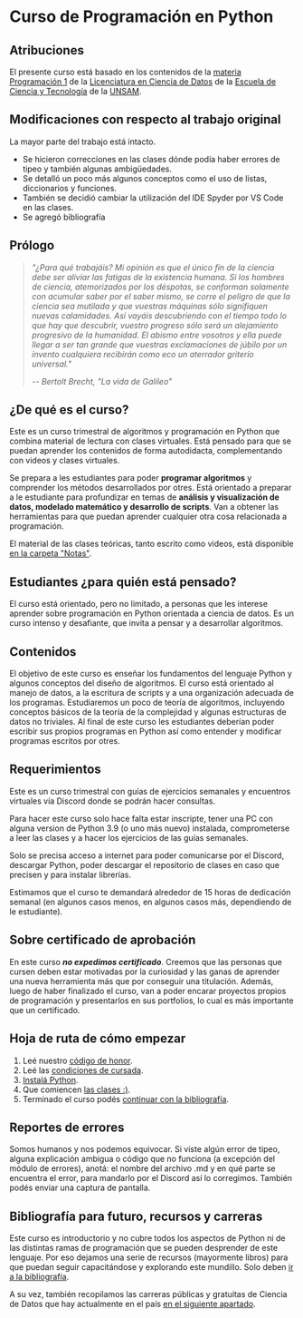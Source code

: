 # Curso de Programación en Python


## Atribuciones

El presente curso está basado en los contenidos de la [materia Programación 1](https://github.com/python-unsam/programacion1/tree/main) de la [Licenciatura en Ciencia de Datos](https://www.unsam.edu.ar/escuelas/ciencia/661/ciencia/ciencia-de-datos) de la [Escuela de Ciencia y Tecnología](http://www.unsam.edu.ar/escuelas/ciencia/) de la [UNSAM](https://www.unsam.edu.ar/).


## Modificaciones con respecto al trabajo original

La mayor parte del trabajo está intacto.
* Se hicieron correcciones en las clases dónde podía haber errores de tipeo y también algunas ambigüedades.
* Se detalló un poco más algunos conceptos como el uso de listas, diccionarios y funciones.
* También se decidió cambiar la utilización del IDE Spyder por VS Code en las clases.
* Se agregó bibliografía


## Prólogo

> *"¿Para qué trabajáis? Mi opinión es que el único fin de la ciencia debe ser aliviar las fatigas de la existencia humana. Si los hombres de ciencia, atemorizados por los déspotas, se conforman solamente con acumular saber por el saber mismo, se corre el peligro de que la ciencia sea mutilada y que vuestras máquinas sólo signifiquen nuevas calamidades. Así vayáis descubriendo con el tiempo todo lo que hay que descubrir, vuestro progreso sólo será un alejamiento progresivo de la humanidad. El abismo entre vosotros y ella puede llegar a ser tan grande que vuestras exclamaciones de júbilo por un invento cualquiera recibirán como eco un aterrador griterío universal."*
>
> *-- Bertolt Brecht, "La vida de Galileo"*


## ¿De qué es el curso?

Este es un curso trimestral de algoritmos y programación en Python que combina material de lectura con clases virtuales. Está pensado para que se puedan aprender los contenidos de forma autodidacta, complementando con videos y clases virtuales.

Se prepara a les estudiantes para poder **programar algoritmos** y comprender los métodos desarrollados por otres. Está orientado a preparar a le estudiante para profundizar en temas de **análisis y visualización de datos, modelado matemático y desarrollo de scripts**. Van a obtener las herramientas para que puedan aprender cualquier otra cosa relacionada a programación.

El material de las clases teóricas, tanto escrito como videos, está disponible [en la carpeta "Notas"](https://github.com/jsapo95/programacion1/blob/main/Notas/index.md).


## Estudiantes ¿para quién está pensado?

El curso está orientado, pero no limitado, a personas que les interese aprender sobre programación en Python orientada a ciencia de datos. Es un curso intenso y desafiante, que invita a pensar y a desarrollar algoritmos.


## Contenidos

El objetivo de este curso es enseñar los fundamentos del lenguaje Python y algunos conceptos del diseño de algoritmos. El curso está orientado al manejo de datos, a la escritura de scripts y a una organización adecuada de los programas. Estudiaremos un poco de teoría de algoritmos, incluyendo conceptos básicos de la teoría de la complejidad y algunas estructuras de datos no triviales. Al final de este curso les estudiantes deberían poder escribir sus propios programas en Python así como entender y modificar programas escritos por otres.


## Requerimientos

Este es un curso trimestral con guías de ejercicios semanales y encuentros virtuales vía Discord donde se podrán hacer consultas.

Para hacer este curso solo hace falta estar inscripte, tener una PC con alguna version de Python 3.9 (o uno más nuevo) instalada, comprometerse a leer las clases y a hacer los ejercicios de las guías semanales.

Solo se precisa acceso a internet para poder comunicarse por el Discord, descargar Python, poder descargar el repositorio de clases en caso que precisen y para instalar librerías.

Estimamos que el curso te demandará alrededor de 15 horas de dedicación semanal (en algunos casos menos, en algunos casos más, dependiendo de le estudiante).


## Sobre certificado de aprobación

En este curso _**no expedimos certificado**_. Creemos que las personas que cursen deben estar motivadas por la curiosidad y las ganas de aprender una nueva herramienta más que por conseguir una titulación. Además, luego de haber finalizado el curso, van a poder encarar proyectos propios de programación y presentarlos en sus portfolios, lo cual es más importante que un certificado.


## Hoja de ruta de cómo empezar

1. Leé nuestro [código de honor](/Notas/Codigo.md).
2. Leé las [condiciones de cursada](/Notas/Cursada.md).
3. [Instalá Python](/Notas/Instalacion.md).
4. Que comiencen [las clases :)](/Notas/Contenidos.md).
5. Terminado el curso podés [continuar con la bibliografía](/Notas/Bibliografia.md).


## Reportes de errores

Somos humanos y nos podemos equivocar. Si viste algún error de tipeo, alguna explicación ambigua o código que no funciona (a excepción del módulo de errores), anotá: el nombre del archivo .md y en qué parte se encuentra el error, para mandarlo por el Discord así lo corregimos. También podés enviar una captura de pantalla.


## Bibliografía para futuro, recursos y carreras

Este curso es introductorio y no cubre todos los aspectos de Python ni de las distintas ramas de programación que se pueden desprender de este lenguaje. Por eso dejamos una serie de recursos (mayormente libros) para que puedan seguir capacitándose y explorando este mundillo. Solo deben [ir a la bibliografía](/Notas/Bibliografia.md).

A su vez, también recopilamos las carreras públicas y gratuitas de Ciencia de Datos que hay actualmente en el país [en el siguiente apartado](/Notas/Carreras.md).


